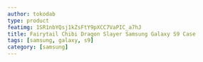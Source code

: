 ```yaml
---
author: tokodab
type: product
featimg: 1SR1nbYQsj1kZsFtY9pXCC7VaPIC_a7hJ
title: Fairytail Chibi Dragon Slayer Samsung Galaxy S9 Case
tags: [samsung, galaxy, s9]
category: [samsung]
---
```

